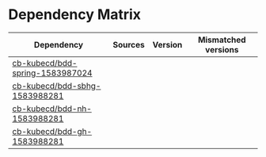 # Dependency Matrix

Dependency | Sources | Version | Mismatched versions
---------- | ------- | ------- | -------------------
[cb-kubecd/bdd-spring-1583987024](https://github.com/cb-kubecd/bdd-spring-1583987024.git) |  | []() | 
[cb-kubecd/bdd-sbhg-1583988281](https://github.com/cb-kubecd/bdd-sbhg-1583988281.git) |  | []() | 
[cb-kubecd/bdd-nh-1583988281](https://github.com/cb-kubecd/bdd-nh-1583988281.git) |  | []() | 
[cb-kubecd/bdd-gh-1583988281](https://github.com/cb-kubecd/bdd-gh-1583988281.git) |  | []() | 
